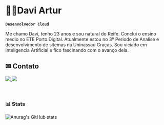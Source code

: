 # 🐱‍👤Davi Artur
**`Desenvolvedor Cloud `**

Me chamo Davi, tenho 23 anos e sou natural do Reife.
Conclui o ensino medio no ETE Porto Digital. Atualmente estou no 3º Periodo de Analise e desenvolvimento de sitemas na Uninassau Graças.
Sou viciado em Inteligencia Artificial e fico fascinando com o avanço dela.

## ✉ Contato
<div style="display: inline_block">
    <a href="https://www.linkedin.com/in/daviartur/" 
        target="_blank">
      <img src="https://img.shields.io/badge/Linkedin-1D5DEC?style=for-the-badge&logo=Linkedin&logoColor=white"/>
    </a>
    <a href="mailto:contact.daviarturss27@gmail.com" 
    target="_blank">
      <img src="https://img.shields.io/badge/Gmail-f00?style=for-the-badge&logo=Gmail&logoColor=white"/>
    </a>
</div>
<br>
<br>


### 📊 Stats

![Anurag's GitHub stats](https://github-readme-stats.vercel.app/api?username=daviarturss&show_icons=true&theme=cobalt&include_all_commits=true&locale=pt-br)


